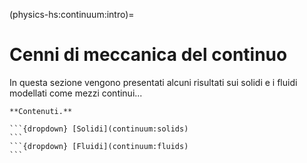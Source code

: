 (physics-hs:continuum:intro)=
# Cenni di meccanica del continuo

In questa sezione vengono presentati alcuni risultati sui solidi e i fluidi modellati come mezzi continui...

````{only} html
**Contenuti.**

```{dropdown} [Solidi](continuum:solids)
```
```{dropdown} [Fluidi](continuum:fluids)
```

````


